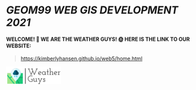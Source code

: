 # ***GEOM99 WEB GIS DEVELOPMENT 2021***

#### WELCOME! :wave: WE ARE THE WEATHER GUYS! :sun_with_face: HERE IS THE LINK TO OUR WEBSITE:


> <https://kimberlyhansen.github.io/web5/home.html>




![alt text](https://github.com/KimberlyHansen/web5/blob/main/images/weatherguys.png)


